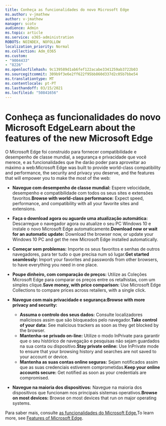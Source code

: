 ```yaml
---
title: Conheça as funcionalidades do novo Microsoft Edge
ms.author: v-jmathew
author: v-jmathew
manager: scotv
audience: Admin
ms.topic: article
ms.service: o365-administration
ROBOTS: NOINDEX, NOFOLLOW
localization_priority: Normal
ms.collection: Adm_O365
ms.custom:
- "9004433"
- "8226"
ms.openlocfilehash: 9c139589d1ab6fef122acabe3341259ab3722b03
ms.sourcegitcommit: 309b9f3e6e2ff622f95bb860d337d2c05b7bbe54
ms.translationtype: MT
ms.contentlocale: pt-PT
ms.lasthandoff: 03/15/2021
ms.locfileid: "50841656"
---
```

# <a name="learn-about-the-features-of-the-new-microsoft-edge"></a><span data-ttu-id="7e88d-102">Conheça as funcionalidades do novo Microsoft Edge</span><span class="sxs-lookup"><span data-stu-id="7e88d-102">Learn about the features of the new Microsoft Edge</span></span>

<span data-ttu-id="7e88d-103">O Microsoft Edge foi construído para fornecer compatibilidade e desempenho de classe mundial, a segurança e privacidade que você merece, e as funcionalidades que lhe darão poder para aproveitar ao máximo a web:</span><span class="sxs-lookup"><span data-stu-id="7e88d-103">Microsoft Edge was built to provide world-class compatibility and performance, the security and privacy you deserve, and the features that will empower you to make the most of the web:</span></span>

- <span data-ttu-id="7e88d-104">**Navegue com desempenho de classe mundial:** Espere velocidade, desempenho e compatibilidade com todos os seus sites e extensões favoritos.</span><span class="sxs-lookup"><span data-stu-id="7e88d-104">**Browse with world-class performance:** Expect speed, performance, and compatibility with all your favorite sites and extensions.</span></span>
- <span data-ttu-id="7e88d-105">**Faça o download agora ou aguarde uma atualização automática:** Descarregue o navegador agora ou atualize o seu PC Windows 10 e instale o novo Microsoft Edge automaticamente.</span><span class="sxs-lookup"><span data-stu-id="7e88d-105">**Download now or wait for an automatic update:** Download the browser now, or update your Windows 10 PC and get the new Microsoft Edge installed automatically.</span></span>
- <span data-ttu-id="7e88d-106">**Começar sem problemas:** Importe os seus favoritos e senhas de outros navegadores, para ter tudo o que precisa num só lugar.</span><span class="sxs-lookup"><span data-stu-id="7e88d-106">**Get started seamlessly:** Import your favorites and passwords from other browsers, to have everything you need in one place.</span></span>
- <span data-ttu-id="7e88d-107">**Poupe dinheiro, com comparação de preços:** Utilize as Coleções Microsoft Edge para comparar os preços entre os retalhistas, com um simples clique.</span><span class="sxs-lookup"><span data-stu-id="7e88d-107">**Save money, with price comparison:** Use Microsoft Edge Collections to compare prices across retailers, with a single click.</span></span>
- <span data-ttu-id="7e88d-108">**Navegue com mais privacidade e segurança:**</span><span class="sxs-lookup"><span data-stu-id="7e88d-108">**Browse with more privacy and security:**</span></span>
  - <span data-ttu-id="7e88d-109">**Assuma o controlo dos seus dados:** Consulte localizadores maliciosos assim que são bloqueados pelo navegador.</span><span class="sxs-lookup"><span data-stu-id="7e88d-109">**Take control of your data:** See malicious trackers as soon as they get blocked by the browser.</span></span>
  - <span data-ttu-id="7e88d-110">**Mantenha-se privado on-line:** Utilize o modo InPrivate para garantir que o seu histórico de navegação e pesquisas não sejam guardados na sua conta ou dispositivo.</span><span class="sxs-lookup"><span data-stu-id="7e88d-110">**Stay private online:** Use InPrivate mode to ensure that your browsing history and searches are not saved to your account or device.</span></span>
  - <span data-ttu-id="7e88d-111">**Mantenha as suas contas online seguras:** Sejam notificados assim que as suas credenciais estiverem comprometidas.</span><span class="sxs-lookup"><span data-stu-id="7e88d-111">**Keep your online accounts secure:** Get notified as soon as your credentials are compromised.</span></span>

- <span data-ttu-id="7e88d-112">**Navegue na maioria dos dispositivos:** Navegue na maioria dos dispositivos que funcionam nos principais sistemas operativos.</span><span class="sxs-lookup"><span data-stu-id="7e88d-112">**Browse on most devices:** Browse on most devices that run on major operating systems.</span></span>

<span data-ttu-id="7e88d-113">Para saber mais, consulte [as funcionalidades do Microsoft Edge.](https://go.microsoft.com/fwlink/?linkid=2146817)</span><span class="sxs-lookup"><span data-stu-id="7e88d-113">To learn more, see [Features of Microsoft Edge](https://go.microsoft.com/fwlink/?linkid=2146817).</span></span>
